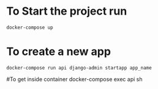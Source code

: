 # To Start the project run 
    docker-compose up
# To create a new app
    docker-compose run api django-admin startapp app_name
#To get inside container
    docker-compose exec api sh